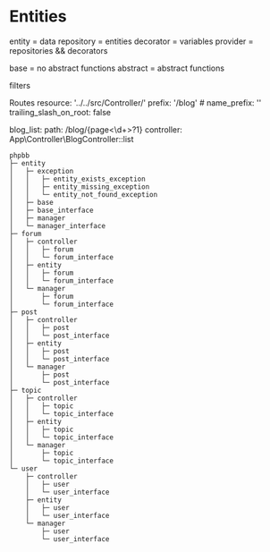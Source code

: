 # Entities

entity = data
repository = entities
decorator = variables
provider = repositories && decorators

base = no abstract functions
abstract = abstract functions

filters

Routes
    resource: '../../src/Controller/'
    prefix: '/blog'
    # name_prefix: ''
    trailing_slash_on_root: false

blog_list:
    path:       /blog/{page<\d+>?1}
    controller: App\Controller\BlogController::list

```
phpbb
├─ entity
│   ├─ exception
│   │   ├─ entity_exists_exception
│   │   ├─ entity_missing_exception
│   │   └─ entity_not_found_exception
│   ├─ base
│   ├─ base_interface
│   ├─ manager
│   └─ manager_interface
├─ forum
│   ├─ controller
│   │   ├─ forum
│   │   └─ forum_interface
│   ├─ entity
│   │   ├─ forum
│   │   └─ forum_interface
│   └─ manager
│       ├─ forum
│       └─ forum_interface
├─ post
│   ├─ controller
│   │   ├─ post
│   │   └─ post_interface
│   ├─ entity
│   │   ├─ post
│   │   └─ post_interface
│   └─ manager
│       ├─ post
│       └─ post_interface
├─ topic
│   ├─ controller
│   │   ├─ topic
│   │   └─ topic_interface
│   ├─ entity
│   │   ├─ topic
│   │   └─ topic_interface
│   └─ manager
│       ├─ topic
│       └─ topic_interface
└─ user
    ├─ controller
    │   ├─ user
    │   └─ user_interface
    ├─ entity
    │   ├─ user
    │   └─ user_interface
    └─ manager
        ├─ user
        └─ user_interface
```


